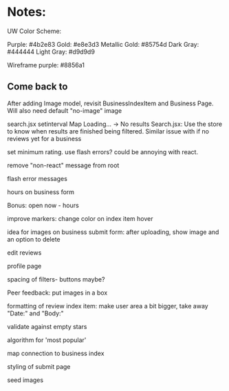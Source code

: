 # Notes:

UW Color Scheme:

Purple: #4b2e83
Gold: #e8e3d3
Metallic Gold: #85754d
Dark Gray: #444444
Light Gray: #d9d9d9

Wireframe purple: #8856a1

## Come back to

After adding Image model, revisit BusinessIndexItem and Business Page. Will also need default "no-image" image

search.jsx setinterval
Map Loading... -> No results Search.jsx: Use the store to know when results are finished being filtered. Similar issue with if no reviews yet for a business

set minimum rating. use flash errors? could be annoying with react.

remove "non-react" message from root

flash error messages

hours on business form

Bonus: open now - hours

improve markers: change color on index item hover

idea for images on business submit form:
after uploading, show image and an option to delete

edit reviews

profile page

spacing of filters- buttons maybe?

Peer feedback:
put images in a box

formatting of review index item:
make user area a bit bigger, take away "Date:" and "Body:"

validate against empty stars

algorithm for 'most popular'

map connection to business index

styling of submit page

seed images
